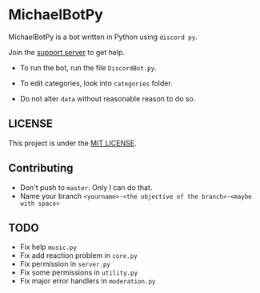 # MichaelBotPy

MichaelBotPy is a bot written in Python using `discord py`.

Join the [support server](https://discord.gg/jeMeyNw) to get help.

- To run the bot, run the file `DiscordBot.py`.

- To edit categories, look into `categories` folder.

- Do not alter `data` without reasonable reason to do so.

## LICENSE

This project is under the [MIT LICENSE](https://github.com/MikeJollie2707/MichaelBotPy/blob/master/LICENSE).

## Contributing

- Don't push to `master`. Only I can do that.
- Name your branch `<yourname>-<the objective of the branch>-<maybe with space>`

## TODO

- Fix help `music.py`
- Fix add reaction problem in `core.py`
- Fix permission in `server.py`
- Fix some permissions in `utility.py`
- Fix major error handlers in `moderation.py`
